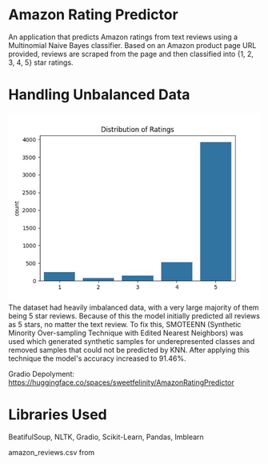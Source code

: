 # Amazon Rating Predictor
An application that predicts Amazon ratings from text reviews using a Multinomial Naive Bayes classifier. Based on an Amazon product page URL provided, reviews are scraped from the page and then classified into {1, 2, 3, 4, 5} star ratings.

# Handling Unbalanced Data
![](https://github.com/Amber-Abuah/Amazon-Rating-Predictor/blob/main/RatingDistribution.jpg)  
The dataset had heavily imbalanced data, with a very large majority of them being 5 star reviews. Because of this the model initially predicted all reviews as 5 stars, no matter the text review. To fix this, SMOTEENN (Synthetic Minority Over-sampling Technique with Edited Nearest Neighbors) was used which generated synthetic samples for underepresented classes and removed samples that could not be predicted by KNN. After applying this technique the model's accuracy increased to 91.46%.

Gradio Depolyment: https://huggingface.co/spaces/sweetfelinity/AmazonRatingPredictor

# Libraries Used
BeatifulSoup, NLTK, Gradio, Scikit-Learn, Pandas, Imblearn

amazon_reviews.csv from 
